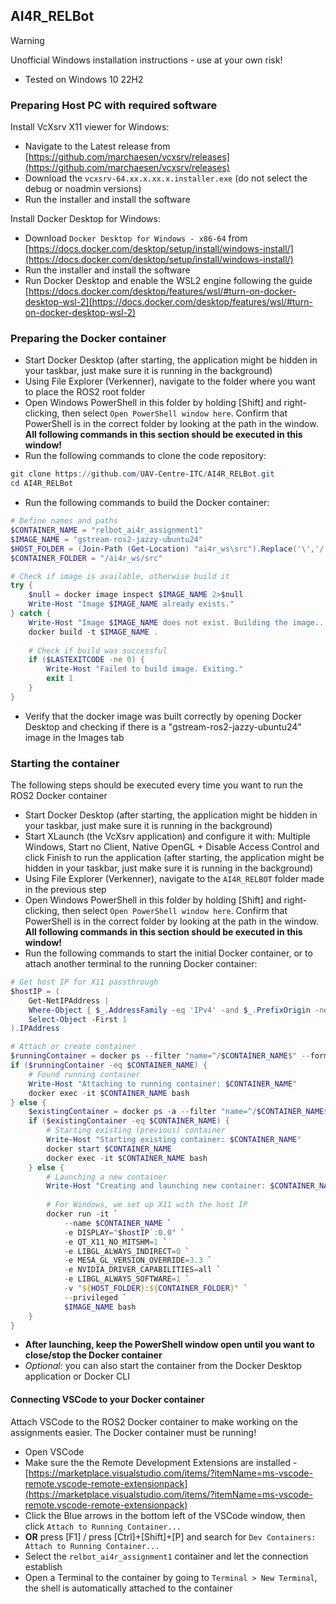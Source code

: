 ## AI4R_RELBot

> [!WARNING]
> Unofficial Windows installation instructions - use at your own risk!

- Tested on Windows 10 22H2

### Preparing Host PC with required software

Install VcXsrv X11 viewer for Windows:

- Navigate to the Latest release from [https://github.com/marchaesen/vcxsrv/releases](https://github.com/marchaesen/vcxsrv/releases)
- Download the `vcxsrv-64.xx.x.xx.x.installer.exe` (do not select the debug or noadmin versions)
- Run the installer and install the software

Install Docker Desktop for Windows:

- Download `Docker Desktop for Windows - x86-64` from [https://docs.docker.com/desktop/setup/install/windows-install/](https://docs.docker.com/desktop/setup/install/windows-install/)
- Run the installer and install the software
- Run Docker Desktop and enable the WSL2 engine following the guide [https://docs.docker.com/desktop/features/wsl/#turn-on-docker-desktop-wsl-2](https://docs.docker.com/desktop/features/wsl/#turn-on-docker-desktop-wsl-2)

### Preparing the Docker container

- Start Docker Desktop (after starting, the application might be hidden in your taskbar, just make sure it is running in the background)
- Using File Explorer (Verkenner), navigate to the folder where you want to place the ROS2 root folder
- Open Windows PowerShell in this folder by holding [Shift] and right-clicking, then select `Open PowerShell window here`. Confirm that PowerShell is in the correct folder by looking at the path in the window. **All following commands in this section should be executed in this window!**
- Run the following commands to clone the code repository:
```powershell
git clone https://github.com/UAV-Centre-ITC/AI4R_RELBot.git
cd AI4R_RELBot
```
- Run the following commands to build the Docker container:
```powershell
# Define names and paths
$CONTAINER_NAME = "relbot_ai4r_assignment1"
$IMAGE_NAME = "gstream-ros2-jazzy-ubuntu24"
$HOST_FOLDER = (Join-Path (Get-Location) "ai4r_ws\src").Replace('\','/')
$CONTAINER_FOLDER = "/ai4r_ws/src"

# Check if image is available, otherwise build it
try {
    $null = docker image inspect $IMAGE_NAME 2>$null
    Write-Host "Image $IMAGE_NAME already exists."
} catch {
    Write-Host "Image $IMAGE_NAME does not exist. Building the image..."
    docker build -t $IMAGE_NAME .
    
    # Check if build was successful
    if ($LASTEXITCODE -ne 0) {
        Write-Host "Failed to build image. Exiting."
        exit 1
    }
}
```
- Verify that the docker image was built correctly by opening Docker Desktop and checking if there is a "gstream-ros2-jazzy-ubuntu24" image in the Images tab

### Starting the container

The following steps should be executed every time you want to run the ROS2 Docker container

- Start Docker Desktop (after starting, the application might be hidden in your taskbar, just make sure it is running in the background)
- Start XLaunch (the VcXsrv application) and configure it with: Multiple Windows, Start no Client, Native OpenGL + Disable Access Control and click Finish to run the application (after starting, the application might be hidden in your taskbar, just make sure it is running in the background)
- Using File Explorer (Verkenner), navigate to the `AI4R_RELBOT` folder made in the previous step
- Open Windows PowerShell in this folder by holding [Shift] and right-clicking, then select `Open PowerShell window here`. Confirm that PowerShell is in the correct folder by looking at the path in the window. **All following commands in this section should be executed in this window!**
- Run the following commands to start the initial Docker container, or to attach another terminal to the running Docker container:
```powershell
# Get host IP for X11 passthrough
$hostIP = (
    Get-NetIPAddress | 
    Where-Object { $_.AddressFamily -eq 'IPv4' -and $_.PrefixOrigin -ne 'WellKnown' -and $_.IPAddress -ne '127.0.0.1' } | 
    Select-Object -First 1
).IPAddress

# Attach or create container
$runningContainer = docker ps --filter "name=^/$CONTAINER_NAME$" --format "{{.Names}}"
if ($runningContainer -eq $CONTAINER_NAME) {
    # Found running container
    Write-Host "Attaching to running container: $CONTAINER_NAME"
    docker exec -it $CONTAINER_NAME bash
} else {
    $existingContainer = docker ps -a --filter "name=^/$CONTAINER_NAME$" --format "{{.Names}}"
    if ($existingContainer -eq $CONTAINER_NAME) {
        # Starting existing (previous) container
        Write-Host "Starting existing container: $CONTAINER_NAME"
        docker start $CONTAINER_NAME
        docker exec -it $CONTAINER_NAME bash
    } else {
        # Launching a new container
        Write-Host "Creating and launching new container: $CONTAINER_NAME"
        
        # For Windows, we set up X11 with the host IP
        docker run -it `
            --name $CONTAINER_NAME `
            -e DISPLAY="$hostIP`:0.0" `
            -e QT_X11_NO_MITSHM=1 `
            -e LIBGL_ALWAYS_INDIRECT=0 `
            -e MESA_GL_VERSION_OVERRIDE=3.3 `
            -e NVIDIA_DRIVER_CAPABILITIES=all `
            -e LIBGL_ALWAYS_SOFTWARE=1 `
            -v "${HOST_FOLDER}:${CONTAINER_FOLDER}" `
            --privileged `
            $IMAGE_NAME bash
    }
}
```
- **After launching, keep the PowerShell window open until you want to close/stop the Docker container**
- *Optional:* you can also start the container from the Docker Desktop application or Docker CLI

#### Connecting VSCode to your Docker container

Attach VSCode to the ROS2 Docker container to make working on the assignments easier. The Docker container must be running!

- Open VSCode
- Make sure the the Remote Development Extensions are installed - [https://marketplace.visualstudio.com/items/?itemName=ms-vscode-remote.vscode-remote-extensionpack](https://marketplace.visualstudio.com/items/?itemName=ms-vscode-remote.vscode-remote-extensionpack)
- Click the Blue arrows in the bottom left of the VSCode window, then click `Attach to Running Container...`
- **OR** press [F1] / press [Ctrl]+[Shift]+[P] and search for `Dev Containers: Attach to Running Container...`
- Select the `relbot_ai4r_assignment1` container and let the connection establish
- Open a Terminal to the container by going to `Terminal > New Terminal`, the shell is automatically attached to the container

